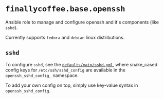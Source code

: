 # `finallycoffee.base.openssh`

Ansible role to manage and configure openssh and it's components (like `sshd`).

Currently supports `fedora` and `debian` linux distributions.

## `sshd`

To configure `sshd`, see the [`defaults/main/sshd.yml`](defaults/main/sshd.yml),
where snake\_cased config keys for `/etc/ssh/sshd_config` are available in
the `openssh_sshd_config_` namespace.

To add your own config on top, simply use key-value syntax in `openssh_sshd_config`.
